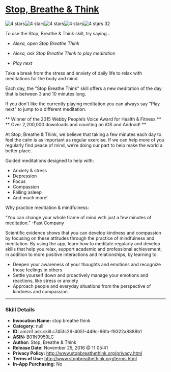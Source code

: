 # [Stop, Breathe & Think](http://alexa.amazon.com/#skills/amzn1.ask.skill.c745fc26-4051-449c-96fa-f9322a8888b1)
![4 stars](../../images/ic_star_black_18dp_1x.png)![4 stars](../../images/ic_star_black_18dp_1x.png)![4 stars](../../images/ic_star_black_18dp_1x.png)![4 stars](../../images/ic_star_black_18dp_1x.png)![4 stars](../../images/ic_star_border_black_18dp_1x.png) 32

To use the Stop, Breathe & Think skill, try saying...

* *Alexa, open Stop Breathe Think*

* *Alexa, ask Stop Breathe Think to play meditation*

* *Play next*

Take a break from the stress and anxiety of daily life to relax with meditations for the body and mind. 

Each day, the "Stop Breathe Think" skill offers a new meditation of the day that is between 3 and 10 minutes long.

If you don't like the currently playing meditation you can always say "Play next" to jump to a different meditation.

** Winner of the 2015 Webby People’s Voice Award for Health & Fitness **
** Over 2,200,000 downloads and counting on iOS and Android! **

At Stop, Breathe & Think, we believe that taking a few minutes each day to feel the calm is as important as regular exercise. If we can help more of you regularly find peace of mind, we’re doing our part to help make the world a better place.

Guided meditations designed to help with:

+ Anxiety & stress
+ Depression
+ Focus
+ Compassion
+ Falling asleep
+ And much more!

Why practice meditation & mindfulness:

“You can change your whole frame of mind with just a few minutes of meditation.” -Fast Company

Scientific evidence shows that you can develop kindness and compassion by focusing on these attitudes through the practice of mindfulness and meditation. By using the app, learn how to meditate regularly and develop skills that help you relax, support academic and professional achievement, in addition to more positive interactions and relationships, by learning to:

- Deepen your awareness of your thoughts and emotions and recognize those feelings in others
- Settle yourself down and proactively manage your emotions and reactions, like stress or anxiety
- Approach people and everyday situations from the perspective of kindness and compassion.

***

### Skill Details

* **Invocation Name:** stop breathe think
* **Category:** null
* **ID:** amzn1.ask.skill.c745fc26-4051-449c-96fa-f9322a8888b1
* **ASIN:** B01N9959LC
* **Author:** Stop, Breathe & Think
* **Release Date:** November 25, 2016 @ 11:05:41
* **Privacy Policy:** http://www.stopbreathethink.org/privacy.html
* **Terms of Use:** http://www.stopbreathethink.org/terms.html
* **In-App Purchasing:** No
